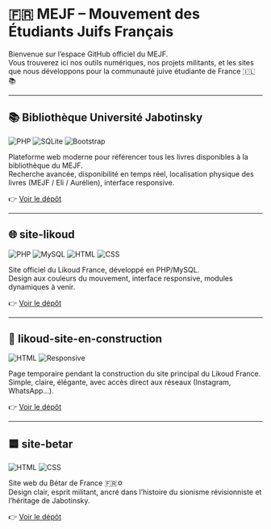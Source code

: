 # 🇫🇷 MEJF – Mouvement des Étudiants Juifs Français

Bienvenue sur l’espace GitHub officiel du MEJF.  
Vous trouverez ici nos outils numériques, nos projets militants, et les sites que nous développons pour la communauté juive étudiante de France 🇮🇱📚

---

## 📚 Bibliothèque Université Jabotinsky

![PHP](https://img.shields.io/badge/PHP-8.3-blue?logo=php)
![SQLite](https://img.shields.io/badge/SQLite-ready-brightgreen?logo=sqlite)
![Bootstrap](https://img.shields.io/badge/Bootstrap-5.3-purple?logo=bootstrap)

Plateforme web moderne pour référencer tous les livres disponibles à la bibliothèque du MEJF.  
Recherche avancée, disponibilité en temps réel, localisation physique des livres (MEJF / Eli / Aurélien), interface responsive.

👉 [Voir le dépôt](https://github.com/mejfparis/Bibliotheque-Universite-Jabotinsky)

---

## 🌐 site-likoud

![PHP](https://img.shields.io/badge/PHP-8.3-blue?logo=php)
![MySQL](https://img.shields.io/badge/MySQL-active-blue?logo=mysql)
![HTML](https://img.shields.io/badge/HTML-5-orange?logo=html5)
![CSS](https://img.shields.io/badge/CSS-3-blue?logo=css3)

Site officiel du Likoud France, développé en PHP/MySQL.  
Design aux couleurs du mouvement, interface responsive, modules dynamiques à venir.

👉 [Voir le dépôt](https://github.com/mejfparis/site-likoud)

---

## 🚧 likoud-site-en-construction

![HTML](https://img.shields.io/badge/HTML-static-red?logo=html5)
![Responsive](https://img.shields.io/badge/Responsive-ok-green?logo=bootstrap)

Page temporaire pendant la construction du site principal du Likoud France.  
Simple, claire, élégante, avec accès direct aux réseaux (Instagram, WhatsApp...).

👉 [Voir le dépôt](https://github.com/mejfparis/likoud-site-en-construction)

---

## 🟦 site-betar

![HTML](https://img.shields.io/badge/HTML-5-orange?logo=html5)
![CSS](https://img.shields.io/badge/CSS-3-blue?logo=css3)

Site web du Bétar de France 🇫🇷✡️  
Design clair, esprit militant, ancré dans l’histoire du sionisme révisionniste et l’héritage de Jabotinsky.

👉 [Voir le dépôt](https://github.com/mejfparis/site-betar)

